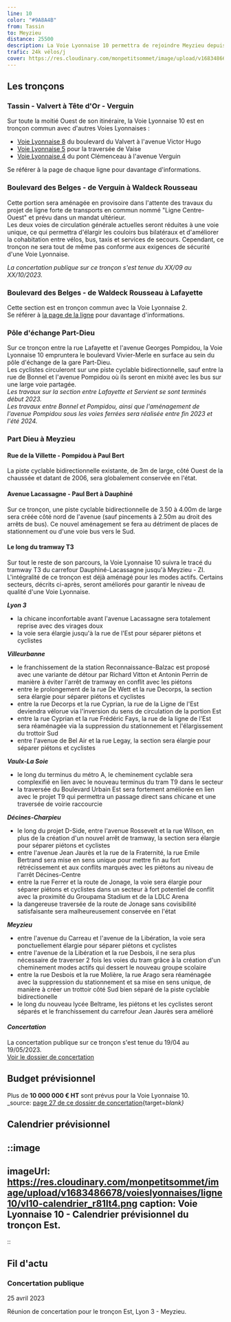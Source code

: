 ```yaml
---
line: 10
color: "#9A8A4B"
from: Tassin
to: Meyzieu
distance: 25500
description: La Voie Lyonnaise 10 permettra de rejoindre Meyzieu depuis Tassin en passant par Vaise, Lyon 6, la Part-Dieu, Dauphiné-Lacassagne, Grandclément, La Soie, et Décines-Charpieu. Il s'agira donc d'un itinéraire cyclable qui permettra de traverser la métropole de Lyon dans un axe Est-Ouest sur plus de 20km.
trafic: 24k vélos/j
cover: https://res.cloudinary.com/monpetitsommet/image/upload/v1683486680/voieslyonnaises/ligne10/vl10-meyzieu_g5nusy.png
---
```


## Les tronçons

### Tassin - Valvert à Tête d'Or - Verguin
Sur toute la moitié Ouest de son itinéraire, la Voie Lyonnaise 10 est en tronçon commun avec d'autres Voies Lyonnaises :
 - [Voie Lyonnaise 8](https://cyclopolis.fr/voie-lyonnaise-8) du boulevard du Valvert à l'avenue Victor Hugo
 - [Voie Lyonnaise 5](https://cyclopolis.fr/voie-lyonnaise-5) pour la traversée de Vaise
 - [Voie Lyonnaise 4](https://cyclopolis.fr/voie-lyonnaise-4) du pont Clémenceau à l'avenue Verguin

Se référer à la page de chaque ligne pour davantage d'informations.

### Boulevard des Belges - de Verguin à Waldeck Rousseau
Cette portion sera aménagée en provisoire dans l'attente des travaux du projet de ligne forte de transports en commun nommé "Ligne Centre-Ouest" et prévu dans un mandat ultérieur.  
Les deux voies de circulation générale actuelles seront réduites à une voie unique, ce qui permettra d'élargir les couloirs bus bilatéraux et d'améliorer la cohabitation entre vélos, bus, taxis et services de secours. Cependant, ce tronçon ne sera tout de même pas conforme aux exigences de sécurité d'une Voie Lyonnaise.

*La concertation publique sur ce tronçon s'est tenue du XX/09 au XX/10/2023.*

### Boulevard des Belges - de Waldeck Rousseau à Lafayette
Cette section est en tronçon commun avec la Voie Lyonnaise 2.  
Se référer à [la page de la ligne](https://cyclopolis.fr/voie-lyonnaise-2) pour davantage d'informations.

### Pôle d'échange Part-Dieu
Sur ce tronçon entre la rue Lafayette et l'avenue Georges Pompidou, la Voie Lyonnaise 10 empruntera le boulevard Vivier-Merle en surface au sein du pôle d'échange de la gare Part-Dieu.  
Les cyclistes circuleront sur une piste cyclable bidirectionnelle, sauf entre la rue de Bonnel et l'avenue Pompidou où ils seront en mixité avec les bus sur une large voie partagée.  
*Les travaux sur la section entre Lafayette et Servient se sont terminés début 2023.  
Les travaux entre Bonnel et Pompidou, ainsi que l'aménagement de l'avenue Pompidou sous les voies ferrées sera réalisée entre fin 2023 et l'été 2024.*

### Part Dieu à Meyzieu
#### Rue de la Villette - Pompidou à Paul Bert
La piste cyclable bidirectionnelle existante, de 3m de large, côté Ouest de la chaussée et datant de 2006, sera globalement conservée en l'état.

#### Avenue Lacassagne - Paul Bert à Dauphiné
Sur ce tronçon, une piste cyclable bidirectionnelle de 3.50 à 4.00m de large sera créée côté nord de l'avenue (sauf pincements à 2.50m au droit des arrêts de bus). Ce nouvel aménagement se fera au détriment de places de stationnement ou d'une voie bus vers le Sud.

#### Le long du tramway T3
Sur tout le reste de son parcours, la Voie Lyonnaise 10 suivra le tracé du tramway T3 du carrefour Dauphiné-Lacassagne jusqu'à Meyzieu - ZI. L'intégralité de ce tronçon est déjà aménagé pour les modes actifs. Certains secteurs, décrits ci-après, seront améliorés pour garantir le niveau de qualité d'une Voie Lyonnaise.

***Lyon 3***
 - la chicane inconfortable avant l'avenue Lacassagne sera totalement reprise avec des virages doux
 - la voie sera élargie jusqu'à la rue de l'Est pour séparer piétons et cyclistes

***Villeurbanne***
 - le franchissement de la station Reconnaissance-Balzac est proposé avec une variante de détour par Richard Vitton et Antonin Perrin de manière à éviter l'arrêt de tramway en conflit avec les piétons
 - entre le prolongement de la rue De Wett et la rue Decorps, la section sera élargie pour séparer piétons et cyclistes
 - entre la rue Decorps et la rue Cyprian, la rue de la Ligne de l'Est deviendra vélorue via l'inversion du sens de circulation de la portion Est
 - entre la rue Cyprian et la rue Frédéric Fays, la rue de la ligne de l'Est sera réaménagée via la suppression du stationnement et l'élargissement du trottoir Sud
 - entre l'avenue de Bel Air et la rue Legay, la section sera élargie pour séparer piétons et cyclistes

***Vaulx-La Soie***
 - le long du terminus du métro A, le cheminement cyclable sera complexifié en lien avec le nouveau terminus du tram T9 dans le secteur
 - la traversée du Boulevard Urbain Est sera fortement améliorée en lien avec le projet T9 qui permettra un passage direct sans chicane et une traversée de voirie raccourcie

***Décines-Charpieu***
 - le long du projet D-Side, entre l'avenue Rossevelt et la rue Wilson, en plus de la création d'un nouvel arrêt de tramway, la section sera élargie pour séparer piétons et cyclistes
 - entre l'avenue Jean Jaurès et la rue de la Fraternité, la rue Emile Bertrand sera mise en sens unique pour mettre fin au fort rétrécissement et aux conflits marqués avec les piétons au niveau de l'arrêt Décines-Centre
 - entre la rue Ferrer et la route de Jonage, la voie sera élargie pour séparer piétons et cyclistes dans un secteur à fort potentiel de conflit avec la proximité du Groupama Stadium et de la LDLC Arena
 - la dangereuse traversée de la route de Jonage sans covisibilité satisfaisante sera malheureusement conservée en l'état

***Meyzieu***
 - entre l'avenue du Carreau et l'avenue de la Libération, la voie sera ponctuellement élargie pour séparer piétons et cyclistes
 - entre l'avenue de la Libération et la rue Desbois, il ne sera plus nécessaire de traverser 2 fois les voies du tram grâce à la création d'un cheminement modes actifs qui dessert le nouveau groupe scolaire
 - entre la rue Desbois et la rue Molière, la rue Arago sera réaménagée avec la suppression du stationnement et sa mise en sens unique, de manière à créer un trottoir côté Sud bien séparé de la piste cyclable bidirectionelle
 - le long du nouveau lycée Beltrame, les piétons et les cyclistes seront séparés et le franchissement du carrefour Jean Jaurès sera amélioré

#### *Concertation*
La concertation publique sur ce tronçon s'est tenue du 19/04 au 19/05/2023.  
[Voir le dossier de concertation](https://jeparticipe.grandlyon.com/media/default/0001/01/0d412b496818cea0a801e3f6455861d2beb77d39.pdf)

## Budget prévisionnel

Plus de **10 000 000 € HT** sont prévus pour la Voie Lyonnaise 10.  
_source: [page 27 de ce dossier de concertation](https://jeparticipe.grandlyon.com/media/default/0001/01/0d412b496818cea0a801e3f6455861d2beb77d39.pdf){target=_blank}_


## Calendrier prévisionnel

::image
---
imageUrl: https://res.cloudinary.com/monpetitsommet/image/upload/v1683486678/voieslyonnaises/ligne10/vl10-calendrier_r81lt4.png
caption: Voie Lyonnaise 10 - Calendrier prévisionnel du tronçon Est.
---
::


## Fil d'actu

### Concertation publique
25 avril 2023

Réunion de concertation pour le tronçon Est, Lyon 3 - Meyzieu.
